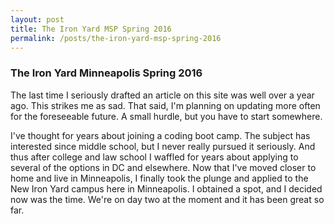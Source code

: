 ```yaml
---
layout: post
title: The Iron Yard MSP Spring 2016
permalink: /posts/the-iron-yard-msp-spring-2016
---
```


### The Iron Yard Minneapolis Spring 2016

The last time I seriously drafted an article on this site was well over a year ago. This strikes me as sad. That said, I'm planning on updating more often for the foreseeable future. A small hurdle, but you have to start somewhere.

I've thought for years about joining a coding boot camp. The subject has interested since middle school, but I never really pursued it seriously. And thus after college and law school I waffled for years about applying to several of the options in DC and elsewhere. Now that I've moved closer to home and live in Minneapolis, I finally took the plunge and applied to the New Iron Yard campus here in Minneapolis. I obtained a spot, and I decided now was the time. We're on day two at the moment and it has been great so far.